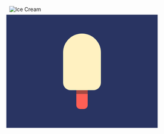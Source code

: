 ![Ice Cream](https://cssbattle.dev/targets/35.png)

<div class="base">
  <div class="ice">
    <div class="stick"></div>
  </div>
</div>
<style>
  .base {
    width: 400px;
    height: 300px;
    display:flex;
    flex-direction: column;
    justify-content:space-evenly;
    align-items: center;
    transform: translate(-8px, -8px);
    background: #293462;
  }
  .ice {
    display:flex;
    justify-content:center;
    width:100px;
    height:150px;
    transform: translate(0px, -25px);
    border-radius: 75px 75px 30px 30px;
    background: #FFF1C1;
  }
  .stick {
    align-self:flex-end;
    width:30px;
    height:40px;
    background:#FE5F55;
    transform: translate(0px, 50px);
    border-radius: 0px 0px 10px 10px;
    box-shadow: 0px -10px  #A64942;
  }
</style>